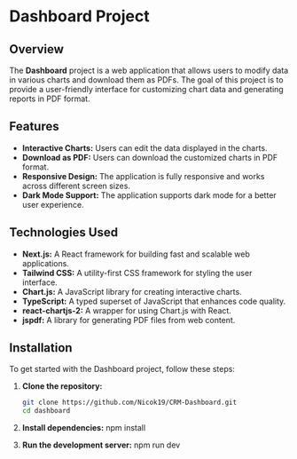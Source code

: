 # Dashboard Project

## Overview
The **Dashboard** project is a web application that allows users to modify data in various charts and download them as PDFs. The goal of this project is to provide a user-friendly interface for customizing chart data and generating reports in PDF format.

## Features
- **Interactive Charts:** Users can edit the data displayed in the charts.
- **Download as PDF:** Users can download the customized charts in PDF format.
- **Responsive Design:** The application is fully responsive and works across different screen sizes.
- **Dark Mode Support:** The application supports dark mode for a better user experience.

## Technologies Used
- **Next.js:** A React framework for building fast and scalable web applications.
- **Tailwind CSS:** A utility-first CSS framework for styling the user interface.
- **Chart.js:** A JavaScript library for creating interactive charts.
- **TypeScript:** A typed superset of JavaScript that enhances code quality.
- **react-chartjs-2:** A wrapper for using Chart.js with React.
- **jspdf:** A library for generating PDF files from web content.

## Installation
To get started with the Dashboard project, follow these steps:
1. **Clone the repository:**
   ```bash
   git clone https://github.com/Nicok19/CRM-Dashboard.git
   cd dashboard


2. **Install dependencies:**
    npm install

3. **Run the development server:**
    npm run dev 




